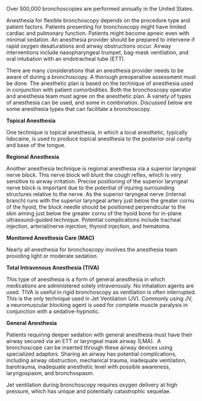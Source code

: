 Over 500,000 bronchoscopies are performed annually in the United States.

Anesthesia for flexible bronchoscopy depends on the procedure type and patient factors. Patients presenting for bronchoscopy might have limited cardiac and pulmonary function. Patients might become apneic even with minimal sedation. An anesthesia provider should be prepared to intervene if rapid oxygen desaturations and airway obstructions occur. Airway interventions include nasopharyngeal trumpet, bag-mask ventilation, and oral intubation with an endotracheal tube (ETT).

There are many considerations that an anesthesia provider needs to be aware of during a bronchoscopy. A thorough preoperative assessment must be done. The anesthetic plan is based on the technique of anesthesia used in conjunction with patient comorbidities. Both the bronchoscopy operator and anesthesia team must agree on the anesthetic plan. A variety of types of anesthesia can be used, and some in combination. Discussed below are some anesthesia types that can facilitate a bronchoscopy.

**Topical Anesthesia**

One technique is topical anesthesia, in which a local anesthetic, typically lidocaine, is used to produce topical anesthesia to the posterior oral cavity and base of the tongue.

**Regional Anesthesia**

Another anesthesia technique is regional anesthesia via a superior laryngeal nerve block. This nerve block will blunt the cough reflex, which is very sensitive to airway irritation. Precise positioning of the superior laryngeal nerve block is important due to the potential of injuring surrounding structures relative to the nerve. As the superior laryngeal nerve (internal branch) runs with the superior laryngeal artery just below the greater cornu of the hyoid, the block needle should be positioned perpendicular to the skin aiming just below the greater cornu of the hyoid bone for in-plane ultrasound-guided technique. Potential complications include tracheal injection, arterial/nerve injection, thyroid injection, and hematoma.

**Monitored Anesthesia Care (MAC)**

Nearly all anesthesia for bronchoscopy involves the anesthesia team providing light or moderate sedation.

**Total Intravenous Anesthesia (TIVA)**

This type of anesthesia is a form of general anesthesia in which medications are administered solely intravenously. No inhalation agents are used. TIVA is useful in rigid bronchoscopy as ventilation is often interrupted. This is the only technique used in Jet Ventilation (JV). Commonly using JV, a neuromuscular blocking agent is used for complete muscle paralysis in conjunction with a sedative-hypnotic.

**General Anesthesia**

Patients requiring deeper sedation with general anesthesia must have their airway secured via an ETT or laryngeal mask airway (LMA).  A bronchoscope can be inserted through these airway devices using specialized adaptors. Sharing an airway has potential complications, including airway obstruction, mechanical trauma, inadequate ventilation, barotrauma, inadequate anesthetic level with possible awareness, laryngospasm, and bronchospasm.

Jet ventilation during bronchoscopy requires oxygen delivery at high pressure, which has unique and potentially catastrophic sequelae.
